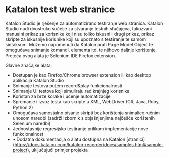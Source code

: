 # Katalon test web stranice

Katalon Studio je rješenje za automatizirano testiranje web stranica. Katalon Studio nudi dvostruko sučelje za stvaranje testnih slučajeva, takozvani manualni prikaz za korisnike koji nisu toliko iskusni i drugi prikaz, prikaz skripte za iskusnije korisnike koji su upoznato s testiranje te samom sintaksom. Možemo napomenuti da Katalon prati Page Model Object te omogućava snimanje komandi, elementa itd. te njihovo daljnje korištenje. Preteća ovog alata je Selenium IDE Firefox extension. 


Glavne značajke alata:
* Dostupan je kao Firefox/Chrome browser extension ili kao desktop aplikacija Katalon Studio
* Snimanje testova putem record&play funkcionalnosti
* Snimanje UI testova koji simuliraju rad krajnjeg korisnika
* Koristan za brze korake i učenje automatizacije
* Spremanje i izvoz testa kao skripte u XML, WebDriver (C#, Java, Ruby, Python 2)
* Omogućava samostalno pisanje skripti bez korištenja snimalice ručnim unosom naredbi (sadrži
izbornik s objašnjenjima najčešće korištenih Selenium naredbi)
* Jednostavnije regresijsko testiranje prilikom implementacije nove funkcionalnost
* • Dodatna dokumentacija o alatu dostupna na Katalon [stranici] (https://docs.katalon.com/katalon-recorder/docs/samples.html#sample-project), uključujući primjer projekta

